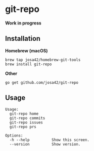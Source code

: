 # git-repo

**Work in progress**

## Installation

**Homebrew (macOS)**

```
brew tap josa42/homebrew-git-tools
brew install git-repo
```

**Other**

```
go get github.com/josa42/git-repo
```

## Usage

```
Usage:
  git-repo home
  git-repo commits
  git-repo issues
  git-repo prs

Options:
  -h --help          Show this screen.
  --version          Show version.
```
